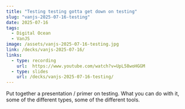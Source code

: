 ```yaml
---
title: "Testing testing gotta get down on testing"
slug: "vanjs-2025-07-16-testing"
date: 2025-07-16
tags:
  - Digital Ocean
  - VanJS
image: /assets/vanjs-2025-07-16-testing.jpg
link: /decks/vanjs-2025-07-16/
links:
  - type: recording
    url:  https://www.youtube.com/watch?v=UpL58woHGGM
  - type: slides
    url: /decks/vanjs-2025-07-16-testing/
---
```


Put together a presentation / primer on testing. What you can do with it, some of the different types, some of the different tools.
